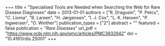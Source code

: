 +++
title = "Specialised Tools are Needed when Searching the Web for Rare Disease Diagnoses"
date = 2013-01-01
authors = ["R. Dragusin", "P. Petcu", "C. Lioma", "B. Larsen", "H. Jørgensen", "I. J. Cox", "L. K. Hansen", "P. Ingwersen", "O. Winther"]
publication_types = ["2"]
abstract = ""
featured = false
publication = "*Rare Diseases*"
url_pdf = "https://www.ncbi.nlm.nih.gov/pmc/articles/PMC3932942"
doi = "10.4161/rdis.25001"
+++

